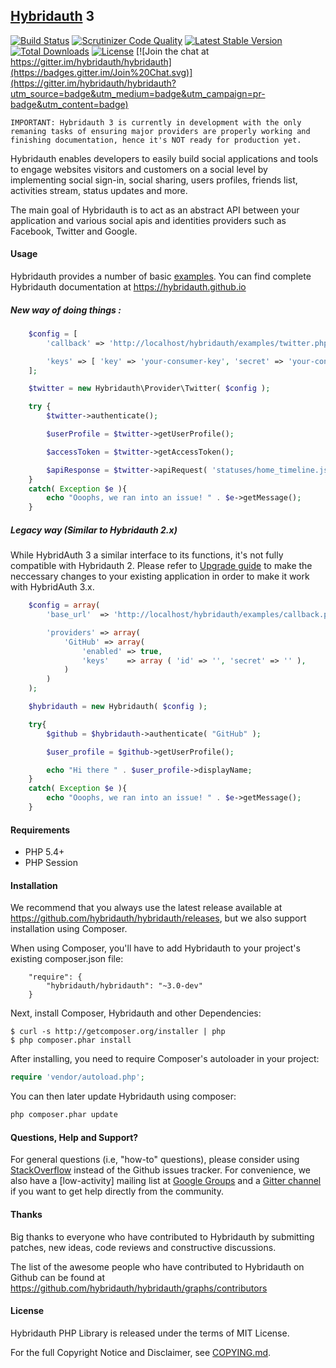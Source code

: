 ## [Hybridauth](https://hybridauth.github.io/) 3

[![Build Status](https://travis-ci.org/hybridauth/hybridauth.svg?branch=3.0.0-Remake)](https://travis-ci.org/hybridauth/hybridauth) [![Scrutinizer Code Quality](https://scrutinizer-ci.com/g/hybridauth/hybridauth/badges/quality-score.png?b=3.0.0-Remake)](https://scrutinizer-ci.com/g/hybridauth/hybridauth/?branch=3.0.0-Remake) [![Latest Stable Version](https://poser.pugx.org/hybridauth/hybridauth/v/stable.png)](https://packagist.org/packages/hybridauth/hybridauth) [![Total Downloads](https://poser.pugx.org/hybridauth/hybridauth/downloads.png)](https://packagist.org/packages/hybridauth/hybridauth) [![License](https://poser.pugx.org/hybridauth/hybridauth/license.svg)](https://packagist.org/packages/hybridauth/hybridauth) 
[![Join the chat at https://gitter.im/hybridauth/hybridauth](https://badges.gitter.im/Join%20Chat.svg)](https://gitter.im/hybridauth/hybridauth?utm_source=badge&utm_medium=badge&utm_campaign=pr-badge&utm_content=badge)


    IMPORTANT: Hybridauth 3 is currently in development with the only remaning tasks of ensuring major providers are properly working and finishing documentation, hence it's NOT ready for production yet.

Hybridauth enables developers to easily build social applications and tools to engage websites visitors and customers on a social level by implementing social sign-in, social sharing, users profiles, friends list, activities stream, status updates and more.

The main goal of Hybridauth is to act as an abstract API between your application and various social apis and identities providers such as Facebook, Twitter and Google.

#### Usage

Hybridauth provides a number of basic [examples](https://github.com/hybridauth/hybridauth/tree/master/examples). You can find complete Hybridauth documentation at https://hybridauth.github.io

##### New way of doing things :

```php
    $config = [
        'callback' => 'http://localhost/hybridauth/examples/twitter.php',

        'keys' => [ 'key' => 'your-consumer-key', 'secret' => 'your-consumer-secret' ]
    ];

    $twitter = new Hybridauth\Provider\Twitter( $config );

    try {
        $twitter->authenticate();

        $userProfile = $twitter->getUserProfile();

        $accessToken = $twitter->getAccessToken();

        $apiResponse = $twitter->apiRequest( 'statuses/home_timeline.json' );
    }
    catch( Exception $e ){
        echo "Ooophs, we ran into an issue! " . $e->getMessage();
    }
```

##### Legacy way (Similar to Hybridauth 2.x)

While HybridAuth 3 a similar interface to its functions, it's not fully compatible with Hybridauth 2. Please refer to [Upgrade guide](https://hybridauth.github.io/developer-ref-migrating.html) to make the neccessary changes to your existing application in order to make it work with HybridAuth 3.x.

```php
    $config = array(
        'base_url'  => 'http://localhost/hybridauth/examples/callback.php',

        'providers' => array(
            'GitHub' => array(
                'enabled' => true,
                'keys'    => array ( 'id' => '', 'secret' => '' ),
            )
        )
    );

    $hybridauth = new Hybridauth( $config );

    try{
        $github = $hybridauth->authenticate( "GitHub" );

        $user_profile = $github->getUserProfile();

        echo "Hi there " . $user_profile->displayName;
    }
    catch( Exception $e ){
        echo "Ooophs, we ran into an issue! " . $e->getMessage();
    }
```

#### Requirements

* PHP 5.4+
* PHP Session

#### Installation

We recommend that you always use the latest release available at https://github.com/hybridauth/hybridauth/releases, but we also support installation using Composer.

When using Composer, you'll have to add Hybridauth to your project's existing composer.json file:

```
    "require": {
        "hybridauth/hybridauth": "~3.0-dev"
    }
```

Next, install Composer, Hybridauth and other Dependencies:

```
$ curl -s http://getcomposer.org/installer | php
$ php composer.phar install
```

After installing, you need to require Composer's autoloader in your project:

```php
require 'vendor/autoload.php';
```

You can then later update Hybridauth using composer:

 ```bash
 php composer.phar update
 ```

#### Questions, Help and Support?

For general questions (i.e, "how-to" questions), please consider using [StackOverflow](https://stackoverflow.com/questions/tagged/hybridauth) instead of the Github issues tracker. For convenience, we also have a [low-activity] mailing list at [Google Groups](http://groups.google.com/group/hybridauth) and a [Gitter channel](https://gitter.im/hybridauth/hybridauth) if you want to get help directly from the community.

#### Thanks

Big thanks to everyone who have contributed to Hybridauth by submitting patches, new ideas, code reviews and constructive discussions.

The list of the awesome people who have contributed to Hybridauth on Github can be found at https://github.com/hybridauth/hybridauth/graphs/contributors

#### License

Hybridauth PHP Library is released under the terms of MIT License.

For the full Copyright Notice and Disclaimer, see [COPYING.md](https://github.com/hybridauth/hybridauth/blob/master/COPYING.md).
